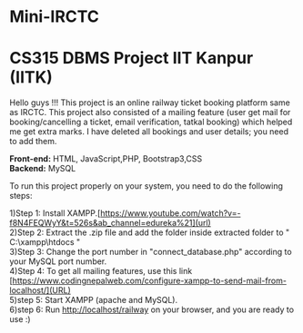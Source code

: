 # Mini-IRCTC
# CS315 DBMS Project IIT Kanpur (IITK)

Hello guys !!! This project is an online railway ticket booking platform same as IRCTC. This project also consisted of a mailing feature (user get mail for booking/cancelling a ticket, email verification, tatkal booking) which helped me get extra marks. I have deleted all bookings and user details; you need to add them. 

**Front-end:** HTML, JavaScript,PHP, Bootstrap3,CSS \
**Backend:** MySQL 

To run this project properly on your system, you need to do the following steps:

1)Step 1: Install XAMPP.[https://www.youtube.com/watch?v=-f8N4FEQWyY&t=526s&ab_channel=edureka%21](url) \
2)Step 2: Extract the .zip file and add the folder inside extracted folder to " C:\xampp\htdocs "\
3)Step 3: Change the port number in "connect_database.php" according to your MySQL port number.\
4)Step 4: To get all mailing features, use this link [https://www.codingnepalweb.com/configure-xampp-to-send-mail-from-localhost/](URL) \
5)step 5: Start XAMPP (apache and MySQL).\
6)step 6: Run [http://localhost/railway](URL) on your browser, and you are ready to use :) 
